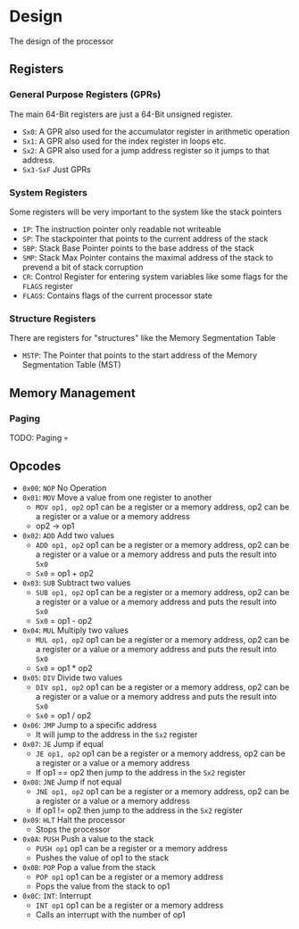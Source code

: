 # Design
The design of the processor

## Registers

### General Purpose Registers (GPRs)
The main 64-Bit registers are just a 64-Bit unsigned register.

* `Sx0`: A GPR also used for the accumulator register in arithmetic operation
* `Sx1`: A GPR also used for the index register in loops etc.
* `Sx2`: A GPR also used for a jump address register so it jumps to that address.
* `Sx3-SxF` Just GPRs

### System Registers
Some registers will be very important to the system like the stack pointers

* `IP`: The instruction pointer only readable not writeable
* `SP`: The stackpointer that points to the current address of the stack
* `SBP`: Stack Base Pointer points to the base address of the stack
* `SMP`: Stack Max Pointer contains the maximal address of the stack to prevend a bit of stack corruption
* `CR`: Control Register for entering system variables like some flags for the `FLAGS` register
* `FLAGS`: Contains flags of the current processor state

### Structure Registers
There are registers for "structures" like the Memory Segmentation Table

* `MSTP`: The Pointer that points to the start address of the Memory Segmentation Table (MST)

## Memory Management

### Paging
TODO: Paging :skull:

## Opcodes
* `0x00`: `NOP` No Operation
* `0x01`: `MOV` Move a value from one register to another
    * `MOV op1, op2` op1 can be a register or a memory address, op2 can be a register or a value or a memory address 
    * op2 -> op1
* `0x02`: `ADD` Add two values
    * `ADD op1, op2` op1 can be a register or a memory address, op2 can be a register or a value or a memory address and puts the result into `Sx0`
    * `Sx0` = op1 + op2
* `0x03`: `SUB` Subtract two values
    * `SUB op1, op2` op1 can be a register or a memory address, op2 can be a register or a value or a memory address and puts the result into `Sx0`
    * `Sx0` = op1 - op2
* `0x04`: `MUL` Multiply two values
    * `MUL op1, op2` op1 can be a register or a memory address, op2 can be a register or a value or a memory address and puts the result into `Sx0`
    * `Sx0` = op1 * op2
* `0x05`: `DIV` Divide two values
    * `DIV op1, op2` op1 can be a register or a memory address, op2 can be a register or a value or a memory address and puts the result into `Sx0`
    * `Sx0` = op1 / op2
* `0x06`: `JMP` Jump to a specific address
    * It will jump to the address in the `Sx2` register
* `0x07`: `JE` Jump if equal
    * `JE op1, op2` op1 can be a register or a memory address, op2 can be a register or a value or a memory address
    * If op1 == op2 then jump to the address in the `Sx2` register
* `0x08`: `JNE` Jump if not equal
    * `JNE op1, op2` op1 can be a register or a memory address, op2 can be a register or a value or a memory address
    * If op1 != op2 then jump to the address in the `Sx2` register
* `0x09`: `HLT` Halt the processor
    * Stops the processor
* `0x0A`: `PUSH` Push a value to the stack
    * `PUSH op1` op1 can be a register or a memory address
    * Pushes the value of op1 to the stack
* `0x0B`: `POP` Pop a value from the stack
    * `POP op1` op1 can be a register or a memory address
    * Pops the value from the stack to op1
* `0x0C`: `INT`: Interrupt
    * `INT op1` op1 can be a register or a memory address
    * Calls an interrupt with the number of op1
